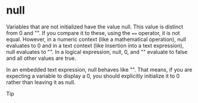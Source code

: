# null


Variables that are not initialized have the value null. This
value is distinct from 0 and \"\". If you compare it to these, using the
`==` operator, it is not equal. However, in a numeric context (like a
mathematical operation), null evaluates to 0 and in a text context (like
insertion into a text expression), null evaluates to \"\". In a logical
expression, null, 0, and \"\" evaluate to false and all other values are
true. 

In an embedded text expression, null behaves like \"\".
That means, if you are expecting a variable to display a 0, you should
explicitly initialize it to 0 rather than leaving it as null.

> [!TIP] 
> 
